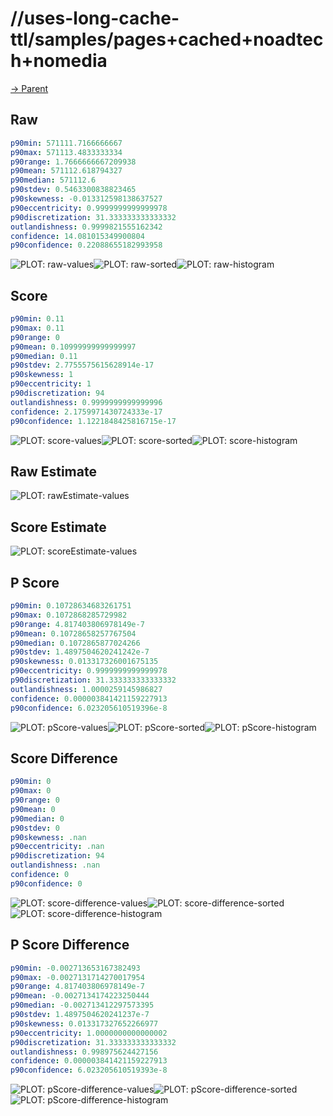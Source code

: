 
# //uses-long-cache-ttl/samples/pages+cached+noadtech+nomedia

[→ Parent](../..)


## Raw


```yaml
p90min: 571111.7166666667
p90max: 571113.4833333334
p90range: 1.7666666667209938
p90mean: 571112.618794327
p90median: 571112.6
p90stdev: 0.5463300838823465
p90skewness: -0.013312598138637527
p90eccentricity: 0.9999999999999978
p90discretization: 31.333333333333332
outlandishness: 0.9999821555162342
confidence: 14.081015349900804
p90confidence: 0.22088655182993958

```

![PLOT: raw-values](./raw/values.svg)![PLOT: raw-sorted](./raw/sorted.svg)![PLOT: raw-histogram](./raw/histogram.svg)
## Score


```yaml
p90min: 0.11
p90max: 0.11
p90range: 0
p90mean: 0.10999999999999997
p90median: 0.11
p90stdev: 2.7755575615628914e-17
p90skewness: 1
p90eccentricity: 1
p90discretization: 94
outlandishness: 0.9999999999999996
confidence: 2.1759971430724333e-17
p90confidence: 1.1221848425816715e-17

```

![PLOT: score-values](./score/values.svg)![PLOT: score-sorted](./score/sorted.svg)![PLOT: score-histogram](./score/histogram.svg)
## Raw Estimate

![PLOT: rawEstimate-values](./rawEstimate/values.svg)
## Score Estimate

![PLOT: scoreEstimate-values](./scoreEstimate/values.svg)
## P Score


```yaml
p90min: 0.10728634683261751
p90max: 0.1072868285729982
p90range: 4.817403806978149e-7
p90mean: 0.10728658257767504
p90median: 0.1072865877024266
p90stdev: 1.4897504620241242e-7
p90skewness: 0.013317326001675135
p90eccentricity: 0.9999999999999978
p90discretization: 31.333333333333332
outlandishness: 1.0000259145986827
confidence: 0.000003841421159227913
p90confidence: 6.023205610519396e-8

```

![PLOT: pScore-values](./pScore/values.svg)![PLOT: pScore-sorted](./pScore/sorted.svg)![PLOT: pScore-histogram](./pScore/histogram.svg)
## Score Difference


```yaml
p90min: 0
p90max: 0
p90range: 0
p90mean: 0
p90median: 0
p90stdev: 0
p90skewness: .nan
p90eccentricity: .nan
p90discretization: 94
outlandishness: .nan
confidence: 0
p90confidence: 0

```

![PLOT: score-difference-values](./score-difference/values.svg)![PLOT: score-difference-sorted](./score-difference/sorted.svg)![PLOT: score-difference-histogram](./score-difference/histogram.svg)
## P Score Difference


```yaml
p90min: -0.002713653167382493
p90max: -0.0027131714270017954
p90range: 4.817403806978149e-7
p90mean: -0.0027134174223250444
p90median: -0.002713412297573395
p90stdev: 1.4897504620241237e-7
p90skewness: 0.013317327652266977
p90eccentricity: 1.0000000000000002
p90discretization: 31.333333333333332
outlandishness: 0.998975624427156
confidence: 0.000003841421159227913
p90confidence: 6.023205610519393e-8

```

![PLOT: pScore-difference-values](./pScore-difference/values.svg)![PLOT: pScore-difference-sorted](./pScore-difference/sorted.svg)![PLOT: pScore-difference-histogram](./pScore-difference/histogram.svg)